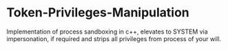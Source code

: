 # Token-Privileges-Manipulation
Implementation of process sandboxing in c++, elevates to SYSTEM via impersonation, if required and strips all privileges from process of your will.
